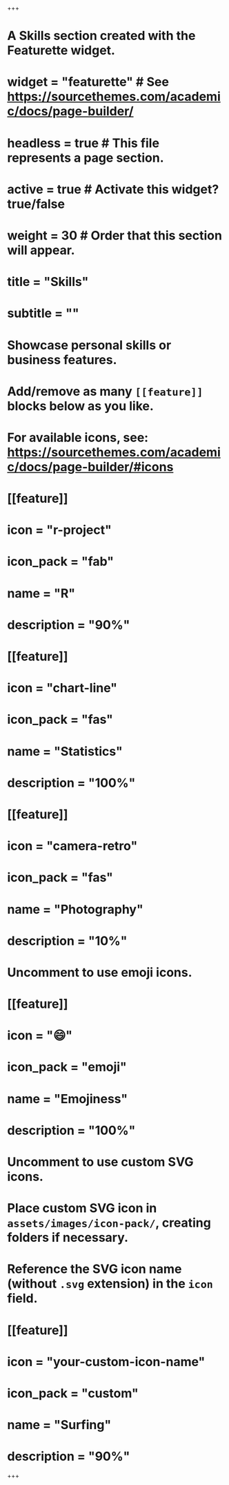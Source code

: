 +++
# A Skills section created with the Featurette widget.
# widget = "featurette"  # See https://sourcethemes.com/academic/docs/page-builder/
# headless = true  # This file represents a page section.
# active = true  # Activate this widget? true/false
# weight = 30  # Order that this section will appear.

# title = "Skills"
# subtitle = ""

# Showcase personal skills or business features.
# 
# Add/remove as many `[[feature]]` blocks below as you like.
# 
# For available icons, see: https://sourcethemes.com/academic/docs/page-builder/#icons

# [[feature]]
  # icon = "r-project"
 # icon_pack = "fab"
  # name = "R"
  # description = "90%"

# [[feature]]
 # icon = "chart-line"
  # icon_pack = "fas"
  # name = "Statistics"
  # description = "100%"  

# [[feature]]
  # icon = "camera-retro"
  # icon_pack = "fas"
  # name = "Photography"
  # description = "10%"

# Uncomment to use emoji icons.
# [[feature]]
#  icon = ":smile:"
#  icon_pack = "emoji"
#  name = "Emojiness"
#  description = "100%"  

# Uncomment to use custom SVG icons.
# Place custom SVG icon in `assets/images/icon-pack/`, creating folders if necessary.
# Reference the SVG icon name (without `.svg` extension) in the `icon` field.
# [[feature]]
#  icon = "your-custom-icon-name"
#  icon_pack = "custom"
#  name = "Surfing"
#  description = "90%"

+++
